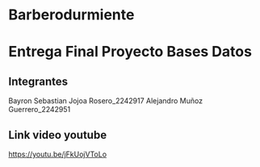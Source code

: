 # Barberodurmiente

# Entrega Final Proyecto Bases Datos

## Integrantes

Bayron Sebastian Jojoa Rosero_2242917
Alejandro Muñoz Guerrero_2242951

## Link video youtube

https://youtu.be/jFkUojVToLo

